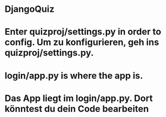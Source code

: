 # DjangoQuiz

# Enter quizproj/settings.py in order to config. Um zu konfigurieren, geh ins quizproj/settings.py.

# login/app.py is where the app is.
# Das App liegt im login/app.py. Dort könntest du dein Code bearbeiten